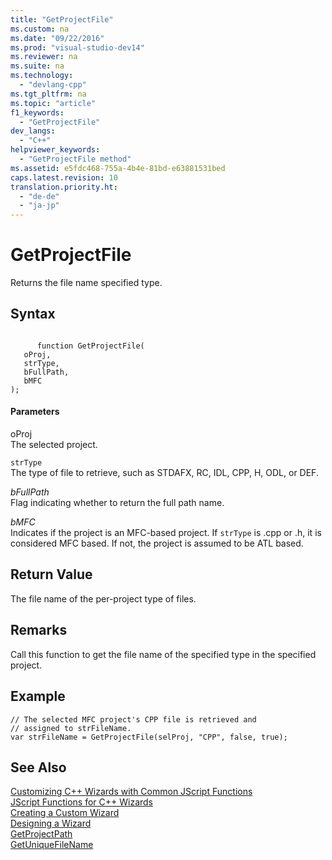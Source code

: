 ```yaml
---
title: "GetProjectFile"
ms.custom: na
ms.date: "09/22/2016"
ms.prod: "visual-studio-dev14"
ms.reviewer: na
ms.suite: na
ms.technology: 
  - "devlang-cpp"
ms.tgt_pltfrm: na
ms.topic: "article"
f1_keywords: 
  - "GetProjectFile"
dev_langs: 
  - "C++"
helpviewer_keywords: 
  - "GetProjectFile method"
ms.assetid: e5fdc468-755a-4b4e-81bd-e63881531bed
caps.latest.revision: 10
translation.priority.ht: 
  - "de-de"
  - "ja-jp"
---
```

# GetProjectFile
Returns the file name specified type.  
  
## Syntax  
  
```  
  
      function GetProjectFile(   
   oProj,   
   strType,   
   bFullPath,   
   bMFC    
);  
```  
  
#### Parameters  
 oProj  
 The selected project.  
  
 `strType`  
 The type of file to retrieve, such as STDAFX, RC, IDL, CPP, H, ODL, or DEF.  
  
 *bFullPath*  
 Flag indicating whether to return the full path name.  
  
 *bMFC*  
 Indicates if the project is an MFC-based project. If `strType` is .cpp or .h, it is considered MFC based. If not, the project is assumed to be ATL based.  
  
## Return Value  
 The file name of the per-project type of files.  
  
## Remarks  
 Call this function to get the file name of the specified type in the specified project.  
  
## Example  
  
```  
// The selected MFC project's CPP file is retrieved and   
// assigned to strFileName.  
var strFileName = GetProjectFile(selProj, "CPP", false, true);  
```  
  
## See Also  
 [Customizing C++ Wizards with Common JScript Functions](../VS_csharp/customizing-c---wizards-with-common-jscript-functions.md)   
 [JScript Functions for C++ Wizards](../VS_csharp/jscript-functions-for-c---wizards.md)   
 [Creating a Custom Wizard](../VS_csharp/creating-a-custom-wizard.md)   
 [Designing a Wizard](../VS_csharp/designing-a-wizard.md)   
 [GetProjectPath](../VS_csharp/getprojectpath.md)   
 [GetUniqueFileName](../VS_csharp/getuniquefilename.md)